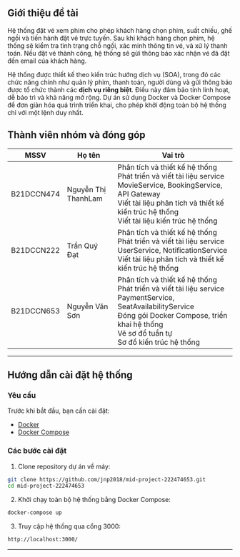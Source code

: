 ## Giới thiệu đề tài

Hệ thống đặt vé xem phim cho phép khách hàng chọn phim, suất chiếu, ghế ngồi
và tiến hành đặt vé trực tuyến. Sau khi khách hàng chọn phim, hệ thống sẽ kiểm tra tình trạng chỗ ngồi, xác minh thông tin vé, và xử lý thanh toán. Nếu đặt vé thành công, hệ thống sẽ gửi thông báo xác nhận vé đã đặt đến email của khách hàng.

Hệ thống được thiết kế theo kiến trúc hướng dịch vụ (SOA), trong đó các chức năng chính như quản lý phim, thanh toán, người dùng và gửi thông báo được tổ chức thành các **dịch vụ riêng biệt**. Điều này đảm bảo tính linh hoạt, dễ bảo trì và khả năng mở rộng. Dự án sử dụng Docker và Docker Compose để đơn giản hóa quá trình triển khai, cho phép khởi động toàn bộ hệ thống chỉ với một lệnh duy nhất.

## Thành viên nhóm và đóng góp

| MSSV        | Họ tên                    | Vai trò                       |
|-------------|---------------------------|-------------------------------|
| B21DCCN474  | Nguyễn Thị ThanhLam          | Phân tích và thiết kế hệ thống <br> Phát triển và viết tài liệu service MovieService, BookingService, API Gateway<br>Viết tài liệu phân tích và thiết kế kiến trúc hệ thống  <br> Viết tài liệu kiến trúc hệ thống |
| B21DCCN222  | Trần Quý Đạt          | Phân tích và thiết kế hệ thống <br> Phát triển và viết tài liệu service UserService, NotificationService  <br>Viết tài liệu phân tích và thiết kế kiến trúc hệ thống|
| B21DCCN653  | Nguyễn Văn Sơn         | Phân tích và thiết kế hệ thống <br> Phát triển và viết tài liệu service PaymentService, SeatAvailabilityService <br> Đóng gói Docker Compose, triển khai hệ thống<br> Vẽ sơ đồ tuần tự <br> Sơ đồ kiến trúc hệ thống |

---

## Hướng dẫn cài đặt hệ thống

### Yêu cầu

Trước khi bắt đầu, bạn cần cài đặt:

- [Docker](https://docs.docker.com/get-docker/)
- [Docker Compose](https://docs.docker.com/compose/install/)

### Các bước cài đặt

1. Clone repository dự án về máy:
```bash
git clone https://github.com/jnp2018/mid-project-222474653.git
cd mid-project-222474653
````

2. Khởi chạy toàn bộ hệ thống bằng Docker Compose:

```bash
docker-compose up
```

3. Truy cập hệ thống qua cổng 3000:

```bash
http://localhost:3000/
```

---

